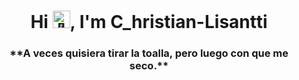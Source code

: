 <h1 align="center">Hi <img src="https://github.com/wervlad/wervlad/assets/24524555/766d336d-b87d-44ba-807c-c51de2bc6b4d" width="28px" alt="👋">, I'm C_hristian-Lisantti</h1>
<h3 align="center">**A veces quisiera tirar la toalla, pero luego con que me seco.**</h3>






